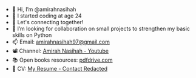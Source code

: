 - 👋 Hi, I’m @amirahnasihah
- 👀 I started coding at age 24
- 🌱 Let's connecting together!
- 💞️ I’m looking for collaboration on small projects to strengthen my basic skills on Python
- 📫 Email: amirahnasihah97@gmail.com
- 📽 Channel: [Amirah Nasihah - Youtube](https://www.youtube.com/channel/UCcEK626P9dhuI1_9dYp063g)
- 📚 Open books resources: [pdfdrive.com](https://www.pdfdrive.com/)
- 📜 CV: [My Resume - Contact Redacted](https://github.com/amirahnasihah/amirahnasihah/files/7830199/Resume-Nor-Amirah-Nasihah-Binti-Nazili.-.Redact.Contact.pdf)


<!---
amirahnazili/amirahnazili is a ✨ special ✨ repository because its `README.md` (this file) appears on your GitHub profile.
You can click the Preview link to take a look at your changes.
--->
